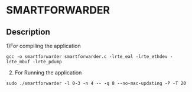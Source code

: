 # SMARTFORWARDER
## Description

1)For compiling the application
```
gcc -o smartforwarder smartforwarder.c -lrte_eal -lrte_ethdev -lrte_mbuf -lrte_pdump
```

2) For Running the application
```
sudo ./smartforwarder -l 0-3 -n 4 -- -q 8 --no-mac-updating -P -T 20
```
